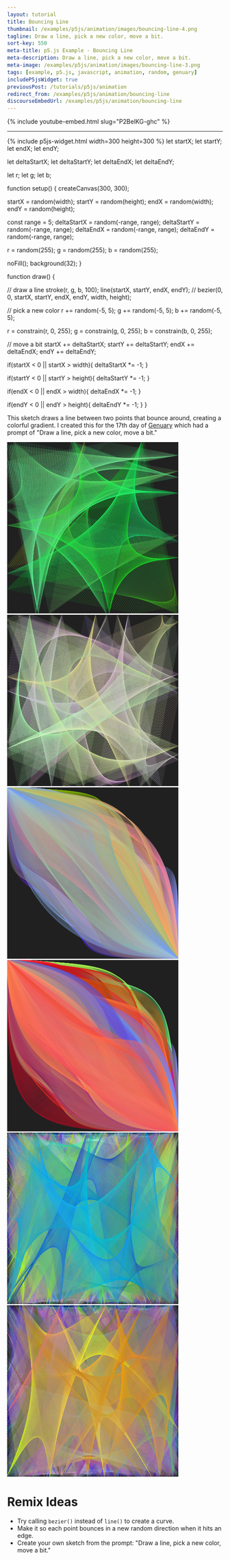 ```yaml
---
layout: tutorial
title: Bouncing Line
thumbnail: /examples/p5js/animation/images/bouncing-line-4.png
tagline: Draw a line, pick a new color, move a bit.
sort-key: 550
meta-title: p5.js Example - Bouncing Line
meta-description: Draw a line, pick a new color, move a bit.
meta-image: /examples/p5js/animation/images/bouncing-line-3.png
tags: [example, p5.js, javascript, animation, random, genuary]
includeP5jsWidget: true
previousPost: /tutorials/p5js/animation
redirect_from: /examples/p5js/animation/bouncing-line
discourseEmbedUrl: /examples/p5js/animation/bouncing-line
---
```


{% include youtube-embed.html slug="P2BelKG-ghc" %}

---

{% include p5js-widget.html width=300 height=300 %}
let startX;
let startY;
let endX;
let endY;

let deltaStartX;
let deltaStartY;
let deltaEndX;
let deltaEndY;

let r;
let g;
let b;

function setup() {
  createCanvas(300, 300);

  startX = random(width);
  startY = random(height);
  endX = random(width);
  endY = random(height);

  const range = 5;
  deltaStartX = random(-range, range);
  deltaStartY = random(-range, range);
  deltaEndX = random(-range, range);
  deltaEndY = random(-range, range);

  r = random(255);
  g = random(255);
  b = random(255);

  noFill();
  background(32);
}

function draw() {

  // draw a line
  stroke(r, g, b, 100);
  line(startX, startY, endX, endY);
  // bezier(0, 0, startX, startY, endX, endY, width, height);

  // pick a new color
  r += random(-5, 5);
  g += random(-5, 5);
  b += random(-5, 5);

  r = constrain(r, 0, 255);
  g = constrain(g, 0, 255);
  b = constrain(b, 0, 255);

  // move a bit
  startX += deltaStartX;
  startY += deltaStartY;
  endX += deltaEndX;
  endY += deltaEndY;

  if(startX < 0 || startX > width){
    deltaStartX *= -1;
  }

  if(startY < 0 || startY > height){
    deltaStartY *= -1;
  }

  if(endX < 0 || endX > width){
    deltaEndX *= -1;
  }

  if(endY < 0 || endY > height){
    deltaEndY *= -1;
  }
}
</script>

This sketch draws a line between two points that bounce around, creating a colorful gradient. I created this for the 17th day of [Genuary](https://genuary2021.github.io/prompts#jan17) which had a prompt of "Draw a line, pick a new color, move a bit."

![bouncing line](/examples/p5js/animation/images/bouncing-line-1.png)
![bouncing line](/examples/p5js/animation/images/bouncing-line-2.png)
![bouncing curve](/examples/p5js/animation/images/bouncing-line-5.png)
![bouncing curve](/examples/p5js/animation/images/bouncing-line-6.png)
![bouncing line](/examples/p5js/animation/images/bouncing-line-7.png)
![bouncing line](/examples/p5js/animation/images/bouncing-line-8.png)

# Remix Ideas

- Try calling `bezier()` instead of `line()` to create a curve.
- Make it so each point bounces in a new random direction when it hits an edge.
- Create your own sketch from the prompt: "Draw a line, pick a new color, move a bit."
